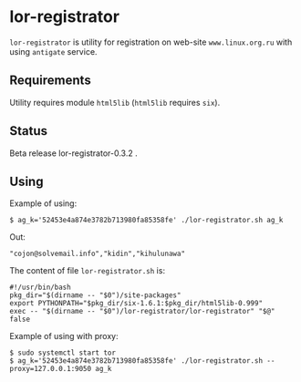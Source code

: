 lor-registrator
===============

``lor-registrator`` is utility for registration on web-site
``www.linux.org.ru`` with using ``antigate`` service.


Requirements
-------------

Utility requires module ``html5lib`` (``html5lib`` requires ``six``).


Status
------

Beta release lor-registrator-0.3.2 .


Using
-----

Example of using:

    $ ag_k='52453e4a874e3782b713980fa85358fe' ./lor-registrator.sh ag_k

Out:

    "cojon@solvemail.info","kidin","kihulunawa"

The content of file ``lor-registrator.sh`` is:

    #!/usr/bin/bash
    pkg_dir="$(dirname -- "$0")/site-packages"
    export PYTHONPATH="$pkg_dir/six-1.6.1:$pkg_dir/html5lib-0.999"
    exec -- "$(dirname -- "$0")/lor-registrator/lor-registrator" "$@"
    false

Example of using with proxy:

    $ sudo systemctl start tor
    $ ag_k='52453e4a874e3782b713980fa85358fe' ./lor-registrator.sh --proxy=127.0.0.1:9050 ag_k
